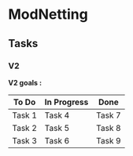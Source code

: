 # ModNetting

## Tasks

### V2

**V2 goals :**

| To Do           | In Progress       | Done            |
|-----------------|-------------------|-----------------|
| Task 1        | Task 4          | Task 7        |
| Task 2        | Task 5          | Task 8        |
| Task 3        | Task 6          | Task 9        |
